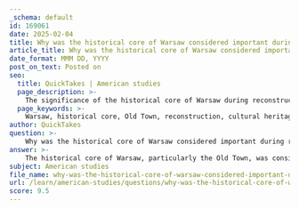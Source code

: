 ```yaml
---
_schema: default
id: 169061
date: 2025-02-04
title: Why was the historical core of Warsaw considered important during reconstruction?
article_title: Why was the historical core of Warsaw considered important during reconstruction?
date_format: MMM DD, YYYY
post_on_text: Posted on
seo:
  title: QuickTakes | American studies
  page_description: >-
    The significance of the historical core of Warsaw during reconstruction centers on its role in preserving cultural identity and architectural heritage, symbolizing resilience, and reflecting ideological goals of the post-war regime.
  page_keywords: >-
    Warsaw, historical core, Old Town, reconstruction, cultural heritage, national identity, architectural heritage, resilience, ideological significance, UNESCO World Heritage, socialist capital, historical reconstruction techniques
author: QuickTakes
question: >-
    Why was the historical core of Warsaw considered important during reconstruction?
answer: >-
    The historical core of Warsaw, particularly the Old Town, was considered critically important during the reconstruction for several reasons:\n\n1. **Cultural Heritage and National Identity**: The reconstruction of the Old Town was a symbolic act aimed at restoring Polish national identity and cultural heritage after the devastation of World War II. The historic core represented a tangible connection to Poland's past, and its restoration was seen as a way to reclaim and celebrate Polish heritage that had been threatened by foreign domination and war. This effort was essential for reinforcing national pride and cultural continuity among the Polish people.\n\n2. **Architectural Heritage**: The Old Town was a significant part of Warsaw's architectural heritage, with its unique historical buildings and urban layout. The reconstruction aimed to preserve and restore this architectural legacy, ensuring that future generations could connect with their cultural roots. The approach to architectural heritage during the reconstruction was shaped by the political context, leading to a blend of restoration and ideological reinterpretation that reflected the values of the communist regime.\n\n3. **Symbol of Resilience**: The rebuilding of the Old Town served as a powerful symbol of resilience and recovery. It demonstrated the determination of the Polish people to rebuild their city and restore their cultural identity despite the immense destruction. This act of reconstruction was not merely about physical rebuilding; it was also about asserting the strength and continuity of Polish culture in the face of adversity.\n\n4. **Ideological Significance**: The reconstruction was influenced by the ideological goals of the communist regime, which sought to establish a "socialist capital." The Old Town's restoration was framed as a triumph of socialism over capitalism, and it was used as a propaganda tool to promote the successes of the regime. The inclusion of the Old Town in UNESCO's list of World Heritage sites in 1980 further solidified its importance as a symbol of cultural and historical significance.\n\n5. **Historical Reconstruction Techniques**: The techniques employed in the reconstruction of the Old Town involved a combination of historical research, architectural analysis, and creative interpretation. This approach aimed to evoke the historical character of the area while accommodating contemporary needs and ideological considerations. The complexities of balancing authenticity with political and social imperatives were evident in the reconstruction efforts.\n\nIn summary, the historical core of Warsaw was vital during reconstruction due to its role in preserving cultural identity, architectural heritage, and national pride, as well as its significance as a symbol of resilience and ideological expression in the post-war context.
subject: American studies
file_name: why-was-the-historical-core-of-warsaw-considered-important-during-reconstruction.md
url: /learn/american-studies/questions/why-was-the-historical-core-of-warsaw-considered-important-during-reconstruction
score: 9.5
---
```


&nbsp;